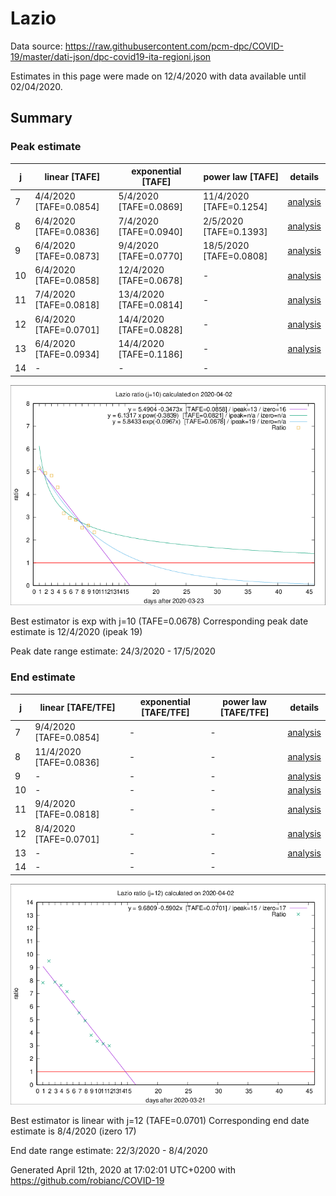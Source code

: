 # Lazio


Data source: https://raw.githubusercontent.com/pcm-dpc/COVID-19/master/dati-json/dpc-covid19-ita-regioni.json

Estimates in this page were made on 12/4/2020 with data available until 02/04/2020.


## Summary 

### Peak estimate 
|j|linear [TAFE]|exponential [TAFE]|power law [TAFE]|details|
|---|----|-----------|---------|-------|
|7|4/4/2020 [TAFE=0.0854]|5/4/2020 [TAFE=0.0869]|11/4/2020 [TAFE=0.1254]|[analysis](COVID-19_lazio_j7_2020-04-02.md)|
|8|6/4/2020 [TAFE=0.0836]|7/4/2020 [TAFE=0.0940]|2/5/2020 [TAFE=0.1393]|[analysis](COVID-19_lazio_j8_2020-04-02.md)|
|9|6/4/2020 [TAFE=0.0873]|9/4/2020 [TAFE=0.0770]|18/5/2020 [TAFE=0.0808]|[analysis](COVID-19_lazio_j9_2020-04-02.md)|
|10|6/4/2020 [TAFE=0.0858]|12/4/2020 [TAFE=0.0678]|-|[analysis](COVID-19_lazio_j10_2020-04-02.md)|
|11|7/4/2020 [TAFE=0.0818]|13/4/2020 [TAFE=0.0814]|-|[analysis](COVID-19_lazio_j11_2020-04-02.md)|
|12|6/4/2020 [TAFE=0.0701]|14/4/2020 [TAFE=0.0828]|-|[analysis](COVID-19_lazio_j12_2020-04-02.md)|
|13|6/4/2020 [TAFE=0.0934]|14/4/2020 [TAFE=0.1186]|-|[analysis](COVID-19_lazio_j13_2020-04-02.md)|
|14|-|-|-||

![best peak estimate](COVID-19_lazio_j10_2020-04-02.png)

Best estimator is exp with j=10 (TAFE=0.0678)
Corresponding peak date estimate is 12/4/2020 (ipeak 19)


Peak date range estimate: 24/3/2020 - 17/5/2020

### End estimate 
|j|linear [TAFE/TFE]|exponential [TAFE/TFE]|power law [TAFE/TFE]|details|
|---|----|-----------|---------|-------|
|7|9/4/2020 [TAFE=0.0854]|-|-|[analysis](COVID-19_lazio_j7_2020-04-02.md)|
|8|11/4/2020 [TAFE=0.0836]|-|-|[analysis](COVID-19_lazio_j8_2020-04-02.md)|
|9|-|-|-|[analysis](COVID-19_lazio_j9_2020-04-02.md)|
|10|-|-|-|[analysis](COVID-19_lazio_j10_2020-04-02.md)|
|11|9/4/2020 [TAFE=0.0818]|-|-|[analysis](COVID-19_lazio_j11_2020-04-02.md)|
|12|8/4/2020 [TAFE=0.0701]|-|-|[analysis](COVID-19_lazio_j12_2020-04-02.md)|
|13|-|-|-|[analysis](COVID-19_lazio_j13_2020-04-02.md)|
|14|-|-|-||

![best zero estimate](COVID-19_lazio_j12_2020-04-02.png)

Best estimator is linear with j=12 (TAFE=0.0701)
Corresponding end date estimate is 8/4/2020 (izero 17)


End date range estimate: 22/3/2020 - 8/4/2020

Generated April 12th, 2020 at 17:02:01 UTC+0200 with https://github.com/robianc/COVID-19
